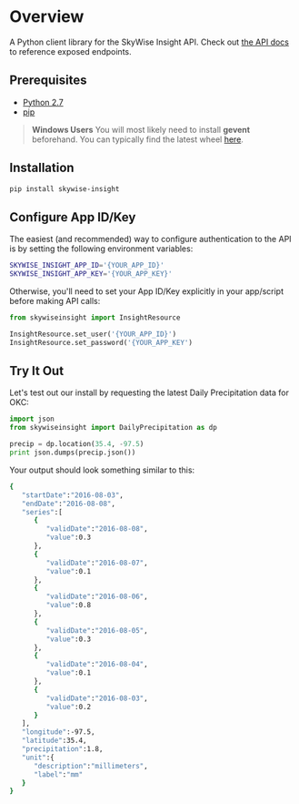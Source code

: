 # Overview
A Python client library for the SkyWise Insight API. Check out [the API docs](http://docs.api.wdtinc.com/insight-api/en/latest/overview.html) to reference exposed endpoints.

## Prerequisites

- [Python 2.7](https://www.python.org/downloads/)
- [pip](https://pip.pypa.io/en/stable/installing/)

> **Windows Users**
> You will most likely need to install **gevent** beforehand. You can typically find the latest wheel [here](http://www.lfd.uci.edu/~gohlke/pythonlibs/#gevent).

## Installation

```bash
pip install skywise-insight
```

## Configure App ID/Key
The easiest (and recommended) way to configure authentication to the API is by setting the following environment variables:

```bash
SKYWISE_INSIGHT_APP_ID='{YOUR_APP_ID}'
SKYWISE_INSIGHT_APP_KEY='{YOUR_APP_KEY}'
```

Otherwise, you'll need to set your App ID/Key explicitly in your app/script before making API calls:

```python
from skywiseinsight import InsightResource

InsightResource.set_user('{YOUR_APP_ID}')
InsightResource.set_password('{YOUR_APP_KEY')
```

## Try It Out
Let's test out our install by requesting the latest Daily Precipitation data for OKC:

```python
import json
from skywiseinsight import DailyPrecipitation as dp

precip = dp.location(35.4, -97.5)
print json.dumps(precip.json())
```

Your output should look something similar to this:

```bash
{
   "startDate":"2016-08-03",
   "endDate":"2016-08-08",
   "series":[
      {
         "validDate":"2016-08-08",
         "value":0.3
      },
      {
         "validDate":"2016-08-07",
         "value":0.1
      },
      {
         "validDate":"2016-08-06",
         "value":0.8
      },
      {
         "validDate":"2016-08-05",
         "value":0.3
      },
      {
         "validDate":"2016-08-04",
         "value":0.1
      },
      {
         "validDate":"2016-08-03",
         "value":0.2
      }
   ],
   "longitude":-97.5,
   "latitude":35.4,
   "precipitation":1.8,
   "unit":{
      "description":"millimeters",
      "label":"mm"
   }
}
```

